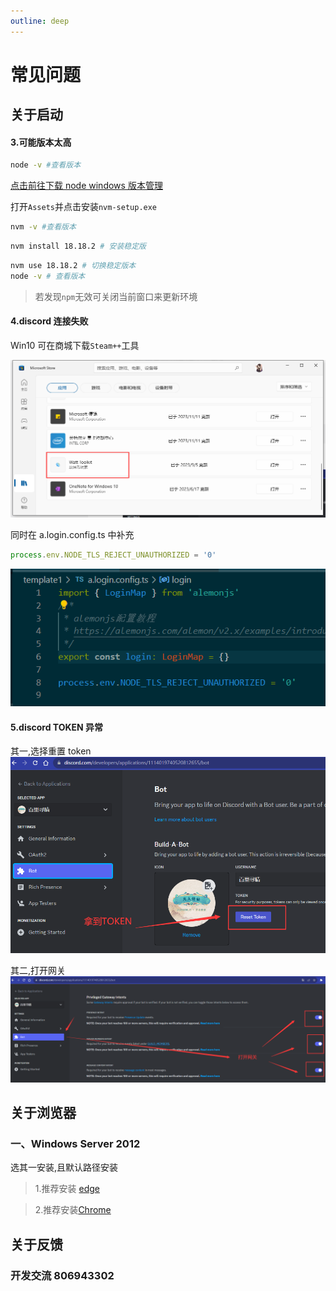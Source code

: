 ```yaml
---
outline: deep
---
```


# 常见问题

## 关于启动

#### 3.可能版本太高

```sh
node -v #查看版本
```

[点击前往下载 node windows 版本管理](https://github.com/coreybutler/nvm-windows/releases)

打开`Assets`并点击安装`nvm-setup.exe`

```sh
nvm -v #查看版本
```

```sh
nvm install 18.18.2 # 安装稳定版
```

```sh
nvm use 18.18.2 # 切换稳定版本
node -v # 查看版本
```

> 若发现`npm`无效可关闭当前窗口来更新环境

#### 4.discord 连接失败

Win10 可在商城下载`Steam++`工具

![Alt text](/assets/steam.png)

同时在 a.login.config.ts 中补充

```ts
process.env.NODE_TLS_REJECT_UNAUTHORIZED = '0'
```

![Alt text](/assets/dc-tls.png)

#### 5.discord TOKEN 异常

其一,选择重置 token
![Alt text](/assets/dc-token.png)

其二,打开网关
![Alt text](/assets/dc-ws.png)

## 关于浏览器

### 一、Windows Server 2012

选其一安装,且默认路径安装

> 1.推荐安装 [edge](https://www.microsoft.com/zh-cn/edge/download?form=MA13DC)

> 2.推荐安装[Chrome](https://www.google.cn/chrome/)

## 关于反馈

### 开发交流 806943302
